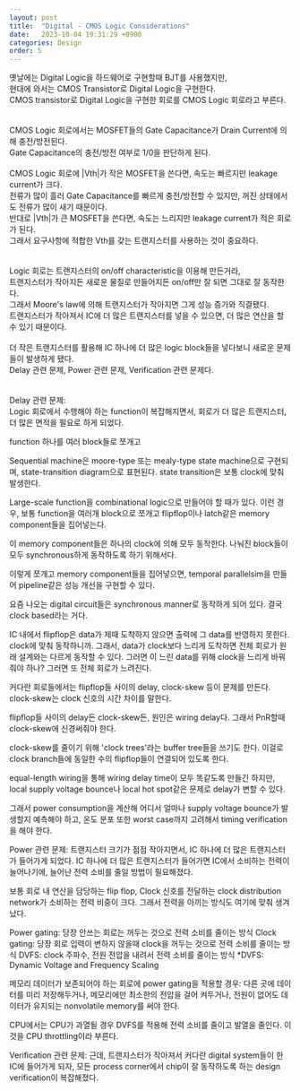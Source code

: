```yaml
---
layout: post
title:  "Digital - CMOS Logic Considerations"
date:   2023-10-04 19:31:29 +0900
categories: Design
order: 5
---
```


옛날에는 Digital Logic을 하드웨어로 구현할때 BJT를 사용했지만,<br>
현대에 와서는 CMOS Transistor로 Digital Logic을 구현한다.<br>
CMOS transistor로 Digital Logic을 구현한 회로를 CMOS Logic 회로라고 부른다.<br>
<br>
<br>
CMOS Logic 회로에서는 MOSFET들의 Gate Capacitance가 Drain Current에 의해 충전/방전된다.<br>
Gate Capacitance의 충전/방전 여부로 1/0을 판단하게 된다.<br>
<br>
CMOS Logic 회로에 |Vth|가 작은 MOSFET을 쓴다면, 속도는 빠르지만 leakage current가 크다.<br>
전류가 많이 흘러 Gate Capacitance를 빠르게 충전/방전할 수 있지만, 꺼진 상태에서도 전류가 많이 새기 때문이다.<br>
반대로 |Vth|가 큰 MOSFET을 쓴다면, 속도는 느리지만 leakage current가 적은 회로가 된다.<br>
그래서 요구사항에 적합한 Vth를 갖는 트랜지스터를 사용하는 것이 중요하다.<br>
<br>
<br>
Logic 회로는 트랜지스터의 on/off characteristic을 이용해 만든거라,<br>
트랜지스터가 작아지든 새로운 물질로 만들어지든 on/off만 잘 되면 그대로 잘 동작한다.<br>
그래서 Moore's law에 의해 트랜지스터가 작아지면 그게 성능 증가와 직결됐다.<br>
트랜지스터가 작아져서 IC에 더 많은 트랜지스터를 넣을 수 있으면, 더 많은 연산을 할 수 있기 때문이다.<br>
<br>
더 작은 트랜지스터를 활용해 IC 하나에 더 많은 logic block들을 넣다보니 새로운 문제들이 발생하게 됐다.<br>
Delay 관련 문제, Power 관련 문제, Verification 관련 문제다.<br>
<br>
<br>
Delay 관련 문제:<br>
Logic 회로에서 수행해야 하는 function이 복잡해지면서,
회로가 더 많은 트랜지스터, 더 많은 면적을 필요로 하게 되었다.


function 하나를 여러 block들로 쪼개고 


Sequential machine은 moore-type 또는 mealy-type state machine으로 구현되며, state-transition diagram으로 표현된다.
state transition은 보통 clock에 맞춰 발생한다.

Large-scale function을 combinational logic으로 만들어야 할 때가 있다.
이런 경우, 보통 function을 여러개 block으로 쪼개고 flipflop이나 latch같은 memory component들을 집어넣는다.

이 memory component들은 하나의 clock에 의해 모두 동작한다.
나눠진 block들이 모두 synchronous하게 동작하도록 하기 위해서다.

이렇게 쪼개고 memory component들을 집어넣으면, temporal parallelsim을 만들어 pipeline같은 성능 개선을 구현할 수 있다.

요즘 나오는 digital circuit들은 synchronous manner로 동작하게 되어 있다.
결국 clock based라는 거다.


IC 내에서 
flipflop은 data가 제때 도착하지 않으면 출력에 그 data를 반영하지 못한다. clock에 맞춰 동작하니까.
그래서, data가 clock보다 느리게 도착하면 전체 회로가 원래 설계와는 다르게 동작할 수 있다.
그러면 이 느린 data를 위해 clock을 느리게 바꿔줘야 하나? 그러면 또 전체 회로가 느려진다.

커다란 회로들에서는 flipflop들 사이의 delay, clock-skew 등이 문제를 만든다.
clock-skew는 clock 신호의 시간 차이를 말한다.

flipflop들 사이의 delay든 clock-skew든, 원인은 wiring delay다.
그래서 PnR할때 clock-skew에 신경써줘야 한다.

clock-skew를 줄이기 위해 'clock trees'라는 buffer tree들을 쓰기도 한다.
이걸로 clock branch들에 동일한 수의 flipflop들이 연결되어 있도록 한다.

equal-length wiring을 통해 wiring delay time이 모두 똑같도록 만들긴 하지만,
local supply voltage bounce나 local hot spot같은 문제로 delay가 변할 수 있다.

그래서 power consumption을 계산해 어디서 얼마나 supply voltage bounce가 발생할지 예측해야 하고,
온도 분포 또한 worst case까지 고려해서 timing verification을 해야 한다.







Power 관련 문제:
트랜지스터 크기가 점점 작아지면서, IC 하나에 더 많은 트랜지스터가 들어가게 되었다.
IC 하나에 더 많은 트랜지스터가 들어가면 IC에서 소비하는 전력이 늘어나기에,
늘어난 전력 소비를 줄일 방법이 필요해졌다.

보통 회로 내 연산을 담당하는 flip flop,
Clock 신호를 전달하는 clock distribution network가 소비하는 전력 비중이 크다.
그래서 전력을 아끼는 방식도 여기에 맞춰 생겨났다.

Power gating: 당장 안쓰는 회로는 꺼두는 것으로 전력 소비를 줄이는 방식
Clock gating: 당장 회로 입력이 변하지 않을때 clock을 꺼두는 것으로 전력 소비를 줄이는 방식
DVFS: clock 주파수, 전원 전압을 내려서 전력 소비를 줄이는 방식
*DVFS: Dynamic Voltage and Frequency Scaling

메모리 데이터가 보존되어야 하는 회로에 power gating을 적용할 경우:
다른 곳에 데이터를 미리 저장해두거나,
메모리에만 최소한의 전압을 걸어 켜두거나,
전원이 없어도 데이터가 유지되는 nonvolatile memory를 써야 한다.

CPU에서는 CPU가 과열될 경우 DVFS를 적용해 전력 소비를 줄이고 발열을 줄인다.
이것을 CPU throttling이라 부른다.



Verification 관련 문제:
근데, 트랜지스터가 작아져서 커다란 digital system들이 한 IC에 들어가게 되자,
모든 process corner에서 chip이 잘 동작하도록 하는 design verification이 복잡해졌다.

